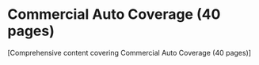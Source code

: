 # Commercial Auto Coverage (40 pages)

[Comprehensive content covering Commercial Auto Coverage (40 pages)]
